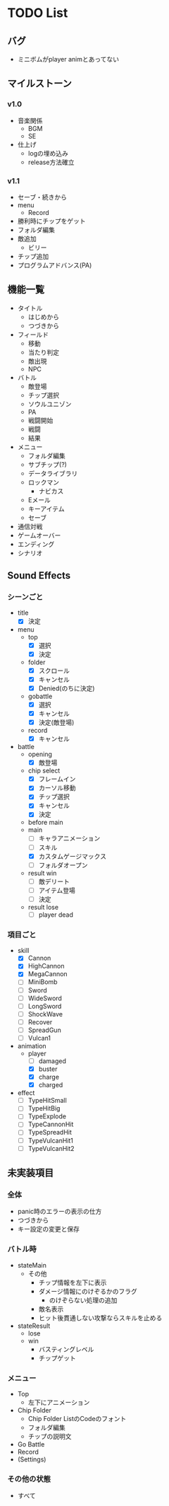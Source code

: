 # TODO List

## バグ

- ミニボムがplayer animとあってない

## マイルストーン

### v1.0

- 音楽関係
  - BGM
  - SE
- 仕上げ
  - logの埋め込み
  - release方法確立

### v1.1

- セーブ・続きから
- menu
  - Record
- 勝利時にチップをゲット
- フォルダ編集
- 敵追加
  - ビリー
- チップ追加
- プログラムアドバンス(PA)

## 機能一覧

- タイトル
  - はじめから
  - つづきから
- フィールド
  - 移動
  - 当たり判定
  - 敵出現
  - NPC
- バトル
  - 敵登場
  - チップ選択
  - ソウルユニゾン
  - PA
  - 戦闘開始
  - 戦闘
  - 結果
- メニュー
  - フォルダ編集
  - サブチップ(?)
  - データライブラリ
  - ロックマン
    - ナビカス
  - Eメール
  - キーアイテム
  - セーブ
- 通信対戦
- ゲームオーバー
- エンディング
- シナリオ

## Sound Effects

### シーンごと

- title
  - [x] 決定
- menu
  - top
    - [x] 選択
    - [x] 決定
  - folder
    - [x] スクロール
    - [x] キャンセル
    - [x] Denied(のちに決定)
  - gobattle
    - [x] 選択
    - [x] キャンセル
    - [x] 決定(敵登場)
  - record
    - [x] キャンセル
- battle
  - opening
    - [x] 敵登場
  - chip select
    - [x] フレームイン
    - [x] カーソル移動
    - [x] チップ選択
    - [x] キャンセル
    - [x] 決定
  - before main
  - main
    - [ ] キャラアニメーション
    - [ ] スキル
    - [x] カスタムゲージマックス
    - [ ] フォルダオープン
  - result win
    - [ ] 敵デリート
    - [ ] アイテム登場
    - [ ] 決定
  - result lose
    - [ ] player dead

### 項目ごと

- skill
  - [x] Cannon
  - [x] HighCannon
  - [x] MegaCannon
  - [ ] MiniBomb
  - [ ] Sword
  - [ ] WideSword
  - [ ] LongSword
  - [ ] ShockWave
  - [ ] Recover
  - [ ] SpreadGun
  - [ ] Vulcan1
- animation
  - player
    - [ ] damaged
    - [x] buster
    - [x] charge
    - [x] charged
- effect
  - [ ] TypeHitSmall
  - [ ] TypeHitBig
  - [ ] TypeExplode
  - [ ] TypeCannonHit
  - [ ] TypeSpreadHit
  - [ ] TypeVulcanHit1
  - [ ] TypeVulcanHit2

## 未実装項目

### 全体

- panic時のエラーの表示の仕方
- つづきから
- キー設定の変更と保存

### バトル時

- stateMain
  - その他
    - チップ情報を左下に表示
    - ダメージ情報にのけぞるかのフラグ
      - のけぞらない処理の追加
    - 敵名表示
    - ヒット後貫通しない攻撃ならスキルを止める
- stateResult
  - lose
  - win
    - バスティングレベル
    - チップゲット

### メニュー

- Top
  - 左下にアニメーション
- Chip Folder
  - Chip Folder ListのCodeのフォント
  - フォルダ編集
  - チップの説明文
- Go Battle
- Record
- (Settings)

### その他の状態

- すべて
